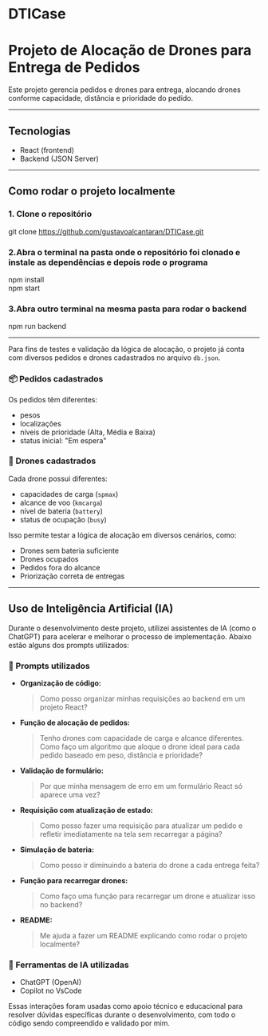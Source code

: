 # DTICase
# Projeto de Alocação de Drones para Entrega de Pedidos

Este projeto gerencia pedidos e drones para entrega, alocando drones conforme capacidade, distância e prioridade do pedido.

---

## Tecnologias

- React (frontend)
- Backend (JSON Server)

---

## Como rodar o projeto localmente

### 1. Clone o repositório

git clone https://github.com/gustavoalcantaran/DTICase.git

### 2.Abra o terminal na pasta onde o repositório foi clonado e instale as dependências e depois rode o programa

npm install  
npm start

### 3.Abra outro terminal na mesma pasta para rodar o backend

npm run backend

---

Para fins de testes e validação da lógica de alocação, o projeto já conta com diversos pedidos e drones cadastrados no arquivo `db.json`.

### 📦 Pedidos cadastrados

Os pedidos têm diferentes:

- pesos
- localizações
- níveis de prioridade (Alta, Média e Baixa)
- status inicial: "Em espera"

### 🚁 Drones cadastrados

Cada drone possui diferentes:

- capacidades de carga (`spmax`)
- alcance de voo (`kmcarga`)
- nível de bateria (`battery`)
- status de ocupação (`busy`)

Isso permite testar a lógica de alocação em diversos cenários, como:

- Drones sem bateria suficiente
- Drones ocupados
- Pedidos fora do alcance
- Priorização correta de entregas

---
## Uso de Inteligência Artificial (IA)

Durante o desenvolvimento deste projeto, utilizei assistentes de IA (como o ChatGPT) para acelerar e melhorar o processo de implementação. Abaixo estão alguns dos prompts utilizados:

### 💬 Prompts utilizados

- **Organização de código:**
  > Como posso organizar minhas requisições ao backend em um projeto React?

- **Função de alocação de pedidos:**
  > Tenho drones com capacidade de carga e alcance diferentes. Como faço um algoritmo que aloque o drone ideal para cada pedido baseado em peso, distância e prioridade?

- **Validação de formulário:**
  > Por que minha mensagem de erro em um formulário React só aparece uma vez?

- **Requisição com atualização de estado:**
  > Como posso fazer uma requisição para atualizar um pedido e refletir imediatamente na tela sem recarregar a página?

- **Simulação de bateria:**
  > Como posso ir diminuindo a bateria do drone a cada entrega feita?

- **Função para recarregar drones:**
  > Como faço uma função para recarregar um drone e atualizar isso no backend?

- **README:**
  > Me ajuda a fazer um README explicando como rodar o projeto localmente?

### 🤖 Ferramentas de IA utilizadas

- ChatGPT (OpenAI)
- Copilot no VsCode

Essas interações foram usadas como apoio técnico e educacional para resolver dúvidas específicas durante o desenvolvimento, com todo o código sendo compreendido e validado por mim.


